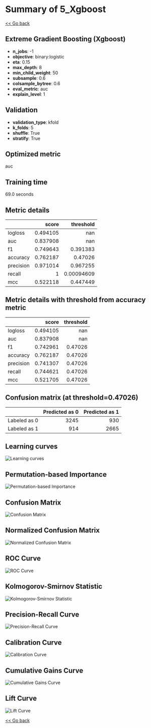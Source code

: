# Summary of 5_Xgboost

[<< Go back](../README.md)


## Extreme Gradient Boosting (Xgboost)
- **n_jobs**: -1
- **objective**: binary:logistic
- **eta**: 0.15
- **max_depth**: 8
- **min_child_weight**: 50
- **subsample**: 0.6
- **colsample_bytree**: 0.6
- **eval_metric**: auc
- **explain_level**: 1

## Validation
 - **validation_type**: kfold
 - **k_folds**: 5
 - **shuffle**: True
 - **stratify**: True

## Optimized metric
auc

## Training time

69.0 seconds

## Metric details
|           |    score |    threshold |
|:----------|---------:|-------------:|
| logloss   | 0.494105 | nan          |
| auc       | 0.837908 | nan          |
| f1        | 0.749643 |   0.391383   |
| accuracy  | 0.762187 |   0.47026    |
| precision | 0.971014 |   0.967255   |
| recall    | 1        |   0.00094609 |
| mcc       | 0.522118 |   0.447449   |


## Metric details with threshold from accuracy metric
|           |    score |   threshold |
|:----------|---------:|------------:|
| logloss   | 0.494105 |   nan       |
| auc       | 0.837908 |   nan       |
| f1        | 0.742961 |     0.47026 |
| accuracy  | 0.762187 |     0.47026 |
| precision | 0.741307 |     0.47026 |
| recall    | 0.744621 |     0.47026 |
| mcc       | 0.521705 |     0.47026 |


## Confusion matrix (at threshold=0.47026)
|              |   Predicted as 0 |   Predicted as 1 |
|:-------------|-----------------:|-----------------:|
| Labeled as 0 |             3245 |              930 |
| Labeled as 1 |              914 |             2665 |

## Learning curves
![Learning curves](learning_curves.png)

## Permutation-based Importance
![Permutation-based Importance](permutation_importance.png)
## Confusion Matrix

![Confusion Matrix](confusion_matrix.png)


## Normalized Confusion Matrix

![Normalized Confusion Matrix](confusion_matrix_normalized.png)


## ROC Curve

![ROC Curve](roc_curve.png)


## Kolmogorov-Smirnov Statistic

![Kolmogorov-Smirnov Statistic](ks_statistic.png)


## Precision-Recall Curve

![Precision-Recall Curve](precision_recall_curve.png)


## Calibration Curve

![Calibration Curve](calibration_curve_curve.png)


## Cumulative Gains Curve

![Cumulative Gains Curve](cumulative_gains_curve.png)


## Lift Curve

![Lift Curve](lift_curve.png)



[<< Go back](../README.md)
